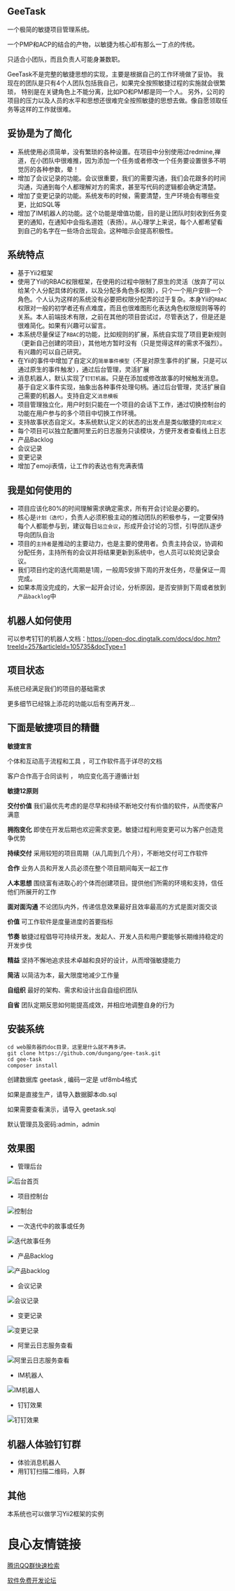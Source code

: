 GeeTask
-

一个极简的敏捷项目管理系统。

一个PMP和ACP的结合的产物，以敏捷为核心却有那么一丁点的传统。

只适合小团队，而且负责人可能身兼数职。


GeeTask不是完整的敏捷思想的实现，主要是根据自己的工作环境做了妥协。
我现在的团队是只有4个人团队包括我自己，如果完全按照敏捷过程的实施就会很繁琐，
特别是在关键角色上不能分离，比如PO和PM都是同一个人。
另外，公司的项目的压力以及人员的水平和思想还很难完全按照敏捷的思想去做。像自愿领取任务等这样的工作就很难。

妥协是为了简化
--
- 系统使用必须简单，没有繁琐的各种设置。在项目中分别使用过redmine,禅道，在小团队中很难推，因为添加一个任务或者修改一个任务要设置很多不明觉厉的各种参数，晕！
- 增加了会议记录的功能。会议很重要，我们的需要沟通，我们会花跟多的时间沟通，沟通到每个人都理解对方的需求，甚至写代码的逻辑都会确定清楚。
- 增加了变更记录的功能。系统发布的时候，需要清楚，生产环境会有哪些变更，比如SQL等
- 增加了IM机器人的功能。这个功能是增值功能，目的是让团队时刻收到任务变更的通知，在通知中会指名道姓（表扬）。从心理学上来说，每个人都希望看到自己的名字在一些场合出现会。这种暗示会提高积极性。

系统特点
--
- 基于Yii2框架
- 使用了Yii的RBAC权限框架，在使用的过程中限制了原生的灵活（放弃了可以给某个人分配具体的权限，以及分配多角色多权限），只个一个用户安排一个角色。个人认为这样的系统没有必要把权限分配弄的过于复杂。本身Yii的`RBAC`权限对一般的初学者还有点难度，而且也很难图形化表达角色权限规则等等的关系。本人前端技术有限，之前在其他的项目尝试过，尽管表达了，但是还是很难简化。如果有兴趣可以留言。
- 本系统尽量保证了`RBAC`的功能，比如规则的扩展，系统自实现了项目更新规则（更新自己创建的项目），其他地方暂时没有（只是觉得这样的需求不强烈）。有兴趣的可以自己研究。
- 在Yii的事件中增加了自定义的`简单事件模型`（不是对原生事件的扩展，只是可以通过原生的事件触发），通过后台管理，灵活扩展
- 消息机器人，默认实现了`钉钉机器`。只是在添加或修改故事的时候触发消息。基于自定义事件实现，抽象出各种事件处理句柄。通过后台管理，灵活扩展自己需要的机器人。支持自定义`消息模板`
- 项目管理独立化，用户时刻只能在一个项目的会话下工作，通过切换控制台的功能在用户参与的多个项目中切换工作环境。
- 支持故事状态自定义。本系统默认定义的状态的出发点是类似敏捷的`完成定义`
- 每个项目可以独立配置阿里云的日志服务只读模块，方便开发者查看线上日志
- 产品Backlog
- 会议记录
- 变更记录
- 增加了emoji表情，让工作的表达也有充满表情

我是如何使用的
--
- 项目应该化80%的时间理解需求确定需求，所有开会讨论是必要的。
- 核心是`计划（迭代）`，负责人必须积极主动的推动团队的积极参与，一定要保持每个人都能参与到，建议每日`站立会议`，形成开会讨论的习惯，引导团队逐步导向团队自治
- 项目的`主持者`是推动的主要动力，也是主要的使用者。负责主持会议，协调和分配任务，主持所有的会议并将结果更新到系统中，也人员可以轮岗记录会议。
- 我们项目约定的迭代周期是1周，一般周5安排下周的开发任务，尽量保证一周完成。
- 如果本周没完成的，大家一起开会讨论，分析原因，是否安排到下周或者放到`产品backlog`中

机器人如何使用
--

可以参考钉钉的机器人文档：https://open-doc.dingtalk.com/docs/doc.htm?treeId=257&articleId=105735&docType=1


项目状态
--
系统已经满足我们的项目的基础需求

更多细节已经锦上添花的功能以后有空再开发...

下面是敏捷项目的精髓
--


**敏捷宣言**


个体和互动高于流程和工具 ，可工作软件高于详尽的文档

客户合作高于合同谈判 ， 响应变化高于遵循计划


**敏捷12原则**


**交付价值** 我们最优先考虑的是尽早和持续不断地交付有价值的软件，从而使客户满意

**拥抱变化** 即使在开发后期也欢迎需求变更。敏捷过程利用变更可以为客户创造竞争优势

**持续交付** 采用较短的项目周期（从几周到几个月），不断地交付可工作软件

**合作** 业务人员和开发人员必须在整个项目期间每天一起工作

**人本思想** 围绕富有进取心的个体而创建项目。提供他们所需的环境和支持，信任他们所展开的工作

**面对面沟通** 不论团队内外，传递信息效果最好且效率最高的方式是面对面交谈

**价值** 可工作软件是度量进度的首要指标

**节奏** 敏捷过程倡导可持续开发。发起人、开发人员和用户要能够长期维持稳定的开发步伐

**精益** 坚持不懈地追求技术卓越和良好的设计，从而增强敏捷能力

**简洁** 以简洁为本，最大限度地减少工作量

**自组织** 最好的架构、需求和设计出自自组织团队

**自省** 团队定期反思如何能提高成效，并相应地调整自身的行为

安装系统
--

```
cd web服务器的doc目录，这里是什么就不再多讲。
git clone https://github.com/dungang/gee-task.git
cd gee-task
composer install
```
创建数据库 geetask , 编码一定是 utf8mb4格式

如果是直接生产，请导入数据脚本db.sql

如果需要查看演示，请导入 geetask.sql

默认管理员及密码:admin，admin



效果图
--

- 管理后台

![后台首页](demo/index.png)

- 项目控制台

![控制台](demo/space.png)

- 一次迭代中的故事或任务

![迭代故事任务](demo/story.png)

- 产品Backlog

![产品backlog](demo/product-backlog.png)

- 会议记录

![会议记录](demo/meet.png)

- 变更记录

![变更记录](demo/change.png)

- 阿里云日志服务查看

![阿里云日志服务查看](demo/aliyun-logservice.png)

- IM机器人

![IM机器人](demo/robot.png)


- 钉钉效果

![钉钉效果](demo/robot-demo.png)

机器人体验钉钉群
--
 - 体验消息机器人
 - 用钉钉扫描二维码，入群

 

其他
--

本系统也可以做学习Yii2框架的实例





 # 良心友情链接

[腾讯QQ群快速检索](http://u.720life.cn/s/8cf73f7c)

[软件免费开发论坛](http://u.720life.cn/s/bbb01dc0)